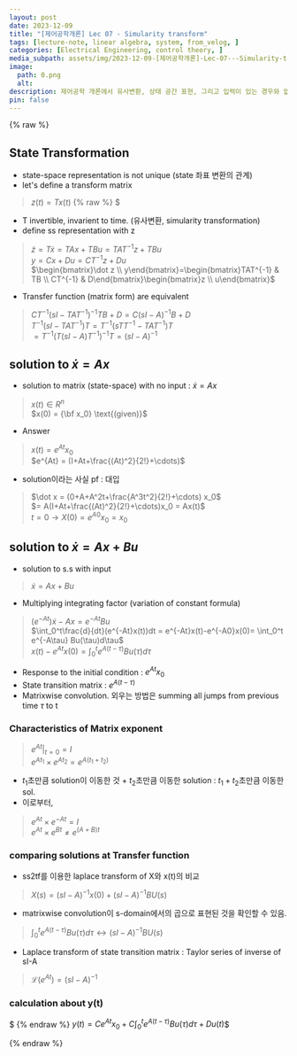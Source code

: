 ```yaml
---
layout: post
date: 2023-12-09
title: "[제어공학개론] Lec 07 - Simularity transform"
tags: [lecture-note, linear algebra, system, from_velog, ]
categories: [Electrical Engineering, control theory, ]
media_subpath: assets/img/2023-12-09-[제어공학개론]-Lec-07---Simularity-transform.md
image:
  path: 0.png
  alt:  
description: 제어공학 개론에서 유사변환, 상태 공간 표현, 그리고 입력이 있는 경우와 없는 경우의 해법을 다룹니다. 유사변환을 통해 상태 공간 표현의 변환을 정의하고, 상태 방정식의 해를 구하는 방법을 설명하며, 행렬 지수의 특성과 전이 함수 간의 관계를 비교합니다. 최종적으로 출력 y(t)에 대한 계산식을 제시합니다.
pin: false
---
```



{% raw %}


## State Transformation

- state-space representation is not unique (state 좌표 변환의 관계)
- let's define a transform matrix

> $z(t) = Tx(t)$
{% raw %}
$
- T invertible, invarient to time. (유사변환, simularity transformation)
- define ss representation with z

> $\dot z = T\dot x = TAx + TBu = TAT^{-1}z+TBu$  
> $y =Cx+Du = CT^{-1}z + Du$  
> $\begin{bmatrix}\dot z \\ y\end{bmatrix}=\begin{bmatrix}TAT^{-1} & TB  \\ CT^{-1} & D\end{bmatrix}\begin{bmatrix}z \\ u\end{bmatrix}$

- Transfer function (matrix form) are equivalent

> $CT^{-1} (sI-TAT^{-1})^{-1}TB+D = C(sI-A)^{-1}B+D$  
> $T^{-1}(sI-TAT^{-1})T = T^{-1}(sTT^{-1}-TAT^{-1})T$  
> $= T^{-1}(T(sI-A)T^{-1})^{-1} T = (sI-A)^{-1}$


## solution to $\dot x = Ax$

- solution to matrix (state-space) with no input : $\dot x = Ax$

> $x (t ) \in R^n$  
> $x(0) = {\bf x_0} \text{(given)}$

- Answer

> $x(t) = e^{At}x_0$  
> $e^{At} = (I+At+\frac{(At)^2}{2!}+\cdots)$

- solution이라는 사실 pf : 대입

> $\dot x = (0+A+A^2t+\frac{A^3t^2}{2!}+\cdots) x_0$  
> $= A(I+At+\frac{(At)^2}{2!}+\cdots)x_0 = Ax(t)$  
> $t=0 \rightarrow X(0) = e^{A0}x_0 = x_0$


## solution to $\dot x = Ax+Bu$

- solution to s.s with input

> $\dot x = Ax+Bu$

- Multiplying integrating factor (variation of constant formula)

> $(e^{-At})\dot x -Ax = e^{-At}Bu$  
> $\int_0^t\frac{d}{dt}(e^{-At}x(t))dt = e^{-At}x(t)-e^{-A0}x(0)= \int_0^t e^{-A\tau} Bu(\tau)d\tau$  
> $x(t)-e^{At}x(0) = \int_0^t e^{A(t-\tau)}B u(\tau)d\tau$

- Response to the initial condition : $e^{At}x_0$
- State transition matrix : $e^{A(t-\tau)}$
- Matrixwise convolution. 외우는 방법은 summing all jumps from previous time $\tau$ to t

### Characteristics of Matrix exponent


> $\left. e^{At} \right\vert_{t=0}= I$  
> $e^{At_1} \times e^{At_2} = e^{A(t_1+t_2)}$

- $t_1$초만큼 solution이 이동한 것 + $t_2$초만큼 이동한 solution : $t_1+t_2$초만큼 이동한 sol.
- 이로부터,

> $e^{At} \times e^{-At} = I$  
> $e^{At} \times e^{Bt} \neq e^{(A+B)t}$


### comparing solutions at Transfer function

- ss2tf를 이용한 laplace transform of X와 x(t)의 비교

> $X(s) = (sI-A)^{-1} x(0) + (sI-A)^{-1} BU(s)$

- matrixwise convolution이 s-domain에서의 곱으로 표현된 것을 확인할 수 있음.

> $\int_0^t e^{A(t-\tau)} B u(\tau) d\tau \leftrightarrow (sI-A)^{-1} BU(s)$

- Laplace transform of state transition matrix : Taylor series of inverse of sI-A

> $\mathcal{L}(e^{At}) = (sI-A)^{-1}$


### calculation about y(t)
$
{% endraw %}
$y(t) = Ce^{At}x_0 + C\int_0^t e^{A(t-\tau)}Bu(\tau) d\tau + Du(t)$$


{% endraw %}

